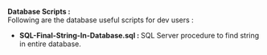 <b> Database Scripts :</b><br>
Following are the database useful scripts for dev users : <br>
<ul>
	<li>
		<b>SQL-Final-String-In-Database.sql : </b> SQL Server procedure to find string in entire database.
	</li>
</ul>
